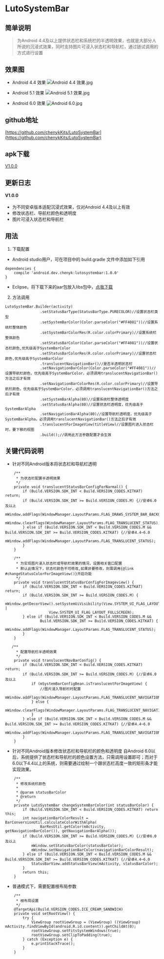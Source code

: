 # LutoSystemBar

## 简单说明

> 为Android 4.4及以上提供状态栏和系统栏的半透明效果，也就是大部分人所说的沉浸式效果，同时支持图片可浸入状态栏和导航栏，通过链试调用的方式进行设置

## 效果图

* Android 4.4 效果
![Android 4.4 效果.jpg](http://upload-images.jianshu.io/upload_images/2369466-623c2d8c9fcf3b5f.jpg?imageMogr2/auto-orient/strip%7CimageView2/2/w/1240)

* Android 5.1 效果
![Android 5.1 效果.jpg](http://upload-images.jianshu.io/upload_images/2369466-cc9c9ece7f4c53e8.jpg?imageMogr2/auto-orient/strip%7CimageView2/2/w/1240)

* Android 6.0 效果
![Android 6.0.jpg](http://upload-images.jianshu.io/upload_images/2369466-1995bbeb26dc4813.jpg?imageMogr2/auto-orient/strip%7CimageView2/2/w/1240)

## github地址

[https://github.com/chenykKits/LutoSystemBar](https://github.com/chenykKits/LutoSystemBar)

## apk下载

[V1.0.0](https://raw.githubusercontent.com/chenykKits/LutoSystemBar/master/apk/LutoSystemBar_Normal_V1.0.0.apk)

## 更新日志

#### V1.0.0 
* 为不同安卓版本适配沉浸式效果，仅对Android 4.4及以上有效
* 修改状态栏、导航栏颜色和透明度
* 图片可浸入状态栏和导航栏

## 用法

1. 下载配置
* Android studio用户，可在项目中的 build.gradle 文件中添加如下引用
```
dependencies {
    compile 'android.dev.chenyk:lutosystembar:1.0.0'
}
```
* Eclipse，将下载下来的aar包放入libs包中，[点我下载](https://github.com/chenykKits/LutoSystemBar/blob/master/jar/lutobarlib-release.aar)
2. 方法调用
```
LutoSystemBar.Builder(activity)
                .setStatusBarType(StatusBarType.PURECOLOR)//设置状态栏类型
                .setSystemBarColor(Color.parseColor("#FF4081"))//设置系统栏整体颜色
                .setSystemBarColorRes(R.color.colorPrimary)//设置系统栏整体颜色
                .setStatusBarColor(Color.parseColor("#FF4081"))//设置状态栏颜色,优先级高于SystemBarColor
                .setStatusBarColorRes(R.color.colorPrimary)//设置状态栏颜色,优先级高于SystemBarColor
                .translucentNavigationBar()//是否半透明状态栏
                .setNavigationBarColor(Color.parseColor("#FF4081"))//设置导航栏颜色，优先级高于SystemBarColor，必须调用translucentNavigationBar()方法之后才有效
                .setNavigationBarColorRes(R.color.colorPrimary)//设置导航栏颜色，优先级高于SystemBarColor，必须调用translucentNavigationBar()方法之后才有效
                .setSystemBarAlpha(80)//设置系统栏整体透明度
                .setStatusBarAlpha(80)//设置状态栏透明度，优先级高于SystemBarAlpha
                .setNavigationBarAlpha(80)//设置导航栏透明度，优先级高于SystemBarAlpha，必须调用translucentNavigationBar()方法之后才有效
                .translucentForImageView(titleView)//设置图片进入状态栏时，要下移的视图
                .build();//调用此方法参数配置才会生效
```
## 关键代码说明

* 针对不同Android版本将状态栏和导航栏透明
```
    /**
     * 为状态栏配置半透明效果
     */
    private void translucentStatusBarConfigForNarmal() {
        if (Build.VERSION.SDK_INT < Build.VERSION_CODES.KITKAT) return;
        if (Build.VERSION.SDK_INT >= Build.VERSION_CODES.M) {//安卓6.0及以上
            mWindow.addFlags(WindowManager.LayoutParams.FLAG_DRAWS_SYSTEM_BAR_BACKGROUNDS);
            mWindow.clearFlags(WindowManager.LayoutParams.FLAG_TRANSLUCENT_STATUS);
        } else if (Build.VERSION.SDK_INT < Build.VERSION_CODES.M && Build.VERSION.SDK_INT >= Build.VERSION_CODES.KITKAT) {//安卓4.4~6.0
            mWindow.addFlags(WindowManager.LayoutParams.FLAG_TRANSLUCENT_STATUS);
        }
    }

    /**
     * 为实现图片浸入状态栏或导航栏效果的情况，设置相关窗口配置
     * 默认此情况下，状态栏颜色不可修改,如果非要修改，则需调用{@link #changeStatusColorForImageView()}开启功能
     */
    private void translucentStatusBarConfigForImageview() {
        if (Build.VERSION.SDK_INT < Build.VERSION_CODES.KITKAT) return;
        if (Build.VERSION.SDK_INT >= Build.VERSION_CODES.M) {
            mWindow.getDecorView().setSystemUiVisibility(View.SYSTEM_UI_FLAG_LAYOUT_STABLE |
                    View.SYSTEM_UI_FLAG_LAYOUT_FULLSCREEN);
        } else if (Build.VERSION.SDK_INT < Build.VERSION_CODES.M &&
                Build.VERSION.SDK_INT >= Build.VERSION_CODES.KITKAT) {
            mWindow.addFlags(WindowManager.LayoutParams.FLAG_TRANSLUCENT_STATUS);
        }
    }

   /**
     * 配置导航栏半透明效果
     */
    private void translucentNavBarConfig() {
        if (Build.VERSION.SDK_INT < Build.VERSION_CODES.KITKAT) return;
        if (Build.VERSION.SDK_INT >= Build.VERSION_CODES.M) {//安卓6.0及以上
            if (mSystemBarConfigBean.isTranslucentForImageView) {
                //图片浸入导航栏时配置
                mWindow.addFlags(WindowManager.LayoutParams.FLAG_TRANSLUCENT_NAVIGATION);
            } else {
                mWindow.clearFlags(WindowManager.LayoutParams.FLAG_TRANSLUCENT_NAVIGATION);
            }
        } else if (Build.VERSION.SDK_INT < Build.VERSION_CODES.M && Build.VERSION.SDK_INT >= Build.VERSION_CODES.KITKAT) {//安卓4.4~6.0
            mWindow.addFlags(WindowManager.LayoutParams.FLAG_TRANSLUCENT_NAVIGATION);
        }
    }
```
* 针对不同Android版本修改状态栏和导航栏的颜色和透明度
自Android 6.0以后，系统提供了状态栏和导航栏的颜色设置方法，只需调用设置即可；而对于6.0以下4.4以上的系统，则需要通过绘制一个跟状态栏高度一致的矩形条才能实现效果。
```
    /**
     * 修改系统栏颜色
     *
     * @param statusBarColor
     * @return
     */
    private LutoSystemBar changeSystemBarColor(int statusBarColor) {
        if (Build.VERSION.SDK_INT < Build.VERSION_CODES.KITKAT) return this;
        int navigationBarColorResult = BarConversionUtil.calculateColorWithAlpha(
                BarResUtil.getColor(mActivity, getNavigationBarColor()), getNavigationBarAlpha());
        if (Build.VERSION.SDK_INT >= Build.VERSION_CODES.M) {//安卓6.0及以上
            mWindow.setStatusBarColor(statusBarColor);
            mWindow.setNavigationBarColor(navigationBarColorResult);
        } else if (Build.VERSION.SDK_INT < Build.VERSION_CODES.M && Build.VERSION.SDK_INT >= Build.VERSION_CODES.KITKAT) {//安卓4.4~6.0
            StatusBarView.addStatusBarView(mActivity, statusBarColor);
        }
        return this;
    }
```
* 普通模式下，需要配置根布局参数
```
    /**
     * 根布局设置
     */
    @TargetApi(Build.VERSION_CODES.ICE_CREAM_SANDWICH)
    private void setRootView() {
        try {
            ViewGroup rootViewGroup = (ViewGroup) ((ViewGroup) mActivity.findViewById(android.R.id.content)).getChildAt(0);
            rootViewGroup.setFitsSystemWindows(true);
            rootViewGroup.setClipToPadding(true);
        } catch (Exception e) {
            e.printStackTrace();
        }
    }
```
